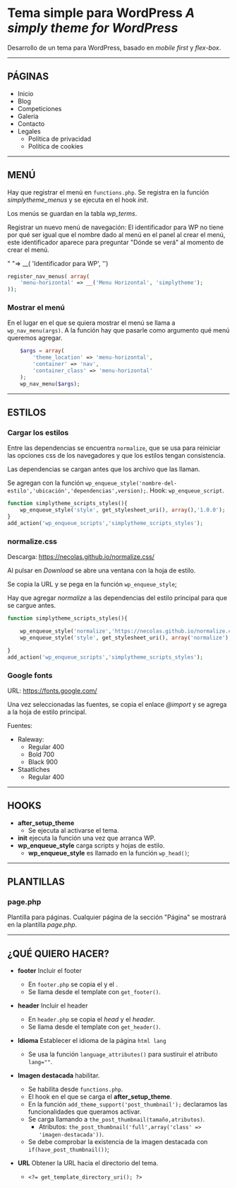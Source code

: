 # Tema simple para WordPress *A simply theme for WordPress*

Desarrollo de un tema para WordPress, basado en *mobile first* y *flex-box*.

---

## PÁGINAS

- Inicio
- Blog
- Competiciones
- Galería
- Contacto
- Legales
  - Política de privacidad
  - Política de cookies

---

## MENÚ

Hay que registrar el menú en `functions.php`.
Se registra en la función *simplytheme_menus* y se ejecuta en el hook *init*.

Los menús se guardan en la tabla *wp_terms*.

Registrar un nuevo menú de navegación:
El identificador para WP no tiene por qué ser igual que el nombre dado al menú en el panel al crear el menú, este identificador aparece para preguntar "Dónde se verá" al momento de crear el menú.

" "=> __( 'Identificador para WP', '')

```php
register_nav_menus( array(
    'menu-horizontal' => __('Menu Horizontal', 'simplytheme');
));
```

### Mostrar el menú

En el lugar en el que se quiera mostrar el menú se llama a `wp_nav_menu(args)`.
A la función hay que pasarle como argumento qué menú queremos agregar.

```php
    $args = array(
        'theme_location' => 'menu-horizontal',
        'container' => 'nav',
        'container_class' => 'menu-horizontal'
    );
    wp_nav_menu($args);
```

---

## ESTILOS

### Cargar los estilos

Entre las dependencias se encuentra `normalize`, que se usa para reiniciar las opciones css de los navegadores y que los estilos tengan consistencia.

Las dependencias se cargan antes que los archivo que las llaman.

Se agregan con la función `wp_enqueue_style('nombre-del-estilo','ubicación','dependencias',version);`.
Hook: `wp_enqueue_script`.

```php
function simplytheme_scripts_styles(){
    wp_enqueue_style('style', get_stylesheet_uri(), array(),'1.0.0');
}
add_action('wp_enqueue_scripts','simplytheme_scripts_styles');
```

### normalize.css

Descarga: <https://necolas.github.io/normalize.css/>

Al pulsar en *Download* se abre una ventana con la hoja de estilo.

Se copia la URL y se pega en la función `wp_enqueue_style`;

Hay que agregar *normalize* a las dependencias del estilo principal para que se cargue antes.

```php
function simplytheme_scripts_styles(){

    wp_enqueue_style('normalize','https://necolas.github.io/normalize.css/8.0.1/normalize.css', array(),'8.0.1');
    wp_enqueue_style('style', get_stylesheet_uri(), array('normalize'),'1.0.0');

}
add_action('wp_enqueue_scripts','simplytheme_scripts_styles');
```

### Google fonts

URL: <https://fonts.google.com/>

Una vez seleccionadas las fuentes, se copia el enlace *@import* y se agrega a la hoja de estilo principal.

Fuentes:

- Raleway:
  - Regular 400
  - Bold 700
  - Black 900
- Staatliches
  - Regular 400

---

## HOOKS

- **after_setup_theme**
  - Se ejecuta al activarse el tema.
- **init** ejecuta la función una vez que arranca WP.
- **wp_enqueue_style** carga scripts y hojas de estilo.
  - **wp_enqueue_style** es llamado en la función `wp_head()`;
  
---

## PLANTILLAS

### page.php

Plantilla para páginas.
Cualquier página de la sección "Página" se mostrará en la plantilla *page.php*.

---

## ¿QUÉ QUIERO HACER?
  
- **footer** Incluir el footer
  - En `footer.php` se copia el *</body>* y el *</html>*.
  - Se llama desde el template con `get_footer()`.
  
- **header** Incluir el header
  - En `header.php` se copia el *head* y el *header*.
  - Se llama desde el template con `get_header()`.
  
- **Idioma** Establecer el idioma de la página `html lang`
  - Se usa la función `language_attributes()` para sustiruir el atributo `lang=""`.

- **Imagen destacada** habilitar.
  - Se habilita desde `functions.php`.
  - El hook en el que se carga el **after_setup_theme**.
  - En la función `add_theme_support('post_thumbnail');` declaramos las funcionalidades que queramos activar.
  - Se carga llamando a `the_post_thumbnail(tamaño,atributos)`.
    - Atributos:  `the_post_thumbnail('full',array('class' => 'imagen-destacada'))`.
  - Se debe comprobar la existencia de la imagen destacada con `if(have_post_thumbnail())`;

- **URL** Obtener la URL hacia el directorio del tema.
  - `<?= get_template_directory_uri(); ?>`
